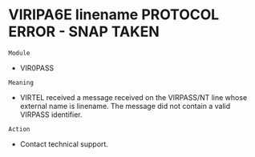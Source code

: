 # VIRIPA6E linename PROTOCOL ERROR - SNAP TAKEN

`Module`
- VIR0PASS

`Meaning`
- VIRTEL received a message received on the VIRPASS/NT line whose external name is linename. The message did not contain a valid VIRPASS identifier.

`Action`
- Contact technical support.
